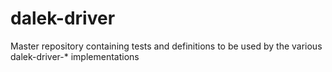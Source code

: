 # dalek-driver
Master repository containing tests and definitions to be used by the various dalek-driver-* implementations
